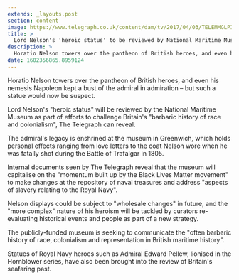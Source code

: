 ```yaml
--- 
extends: _layouts.post 
section: content 
image: https://www.telegraph.co.uk/content/dam/tv/2017/04/03/TELEMMGLPICT000004168388_trans_NvBQzQNjv4BqTvl4BYZmNla2p-69L0wE0RlXmP_YwUnF_y8lQzz7zBw.jpeg?impolicy=logo-overlay 
title: > 
  Lord Nelson's 'heroic status' to be reviewed by National Maritime Museum 
description: > 
  Horatio Nelson towers over the pantheon of British heroes, and even his nemesis Napoleon kept a bust of the admiral in admiration – but such a statue would now be suspect.Lord Nelson's "heroic status" will be reviewed by the National Maritime Museum as part of efforts to challenge Britain's "barbaric history of race and colonialism", The Telegraph can reveal.The admiral's legacy is enshrined at the museum in Greenwich, which holds personal effects ranging from love letters to the coat Nelson wore when he was fatally shot during the Battle of Trafalgar in 1805.The publicly-funded museum is seeking to communicate the "often barbaric history of race, colonialism and representation in British maritime history".Statues of Royal Navy heroes such as Admiral Edward Pellew, lionised in the Hornblower series, have also been brought into the review of Britain's seafaring past. 
date: 1602356865.8959124 
--- 
```

Horatio Nelson towers over the pantheon of British heroes, and even his nemesis Napoleon kept a bust of the admiral in admiration – but such a statue would now be suspect.

Lord Nelson's "heroic status" will be reviewed by the National Maritime Museum as part of efforts to challenge Britain's "barbaric history of race and colonialism", The Telegraph can reveal.

The admiral's legacy is enshrined at the museum in Greenwich, which holds personal effects ranging from love letters to the coat Nelson wore when he was fatally shot during the Battle of Trafalgar in 1805.

Internal documents seen by The Telegraph reveal that the museum will capitalise on the "momentum built up by the Black Lives Matter movement" to make changes at the repository of naval treasures and address "aspects of slavery relating to the Royal Navy".

Nelson displays could be subject to "wholesale changes" in future, and the "more complex" nature of his heroism will be tackled by curators re-evaluating historical events and people as part of a new strategy.

The publicly-funded museum is seeking to communicate the "often barbaric history of race, colonialism and representation in British maritime history".

Statues of Royal Navy heroes such as Admiral Edward Pellew, lionised in the Hornblower series, have also been brought into the review of Britain's seafaring past.